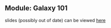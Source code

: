 ## Module: Galaxy 101

slides (possibly out of date) can be viewed [here](https://bioinf-galaxian.erasmusmc.nl/public/GalaxyTraining/EMC2016/Galaxy101_slides.html) 
